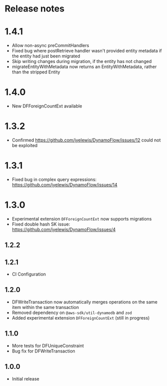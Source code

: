 # Release notes

# 1.4.1
 * Allow non-async preCommitHandlers
 * Fixed bug where postRetrieve handler wasn't provided entity metadata if the entity had just been migrated
 * Skip writing changes during migration, if the entity has not changed
 * migrateEntityWithMetadata now returns an EntityWithMetadata, rather than the stripped Entity

# 1.4.0
 * New DFForeignCountExt available

# 1.3.2
 * Confirmed https://github.com/jyelewis/DynamoFlow/issues/12 could not be exploited

# 1.3.1
 * Fixed bug in complex query expressions: https://github.com/jyelewis/DynamoFlow/issues/14

# 1.3.0
 * Experimental extension `DFForeignCountExt` now supports migrations
 * Fixed double hash SK issue: https://github.com/jyelewis/DynamoFlow/issues/4

## 1.2.2
## 1.2.1
 * CI Configuration

## 1.2.0
 * DFWriteTransaction now automatically merges operations on the same item within the same transaction
 * Removed dependency on `@aws-sdk/util-dynamodb` and `zod`
 * Added experimental extension `DFForeignCountExt` (still in progress)

## 1.1.0
 * More tests for DFUniqueConstraint
 * Bug fix for DFWriteTransaction

## 1.0.0
 * Initial release
